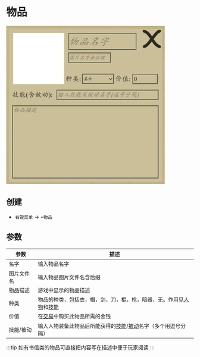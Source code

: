 # 物品
![物品](../../assets/item.jpg)

## 创建
- `右键菜单` -> `+物品`

## 参数
| 参数 | 描述 |
| --- | ----------- |
| 名字 | 输入物品名字 |
| 图片文件名 | 输入物品图片文件名含后缀 |
| 物品描述 | 游戏中显示的物品描述 |
| 种类 | 物品的种类，包括衣，帽，剑，刀，棍，枪，暗器，无。作用见[人物](./character.html#参数)和[技能](./spell.html#参数) |
| 价值 | 在[交易](./act-element.html#交易)中购买此物品所需的金钱 |
| 技能/被动 | 输入人物装备此物品后所能获得的[技能](./spell.html)/[被动](./passive.html)名字（多个用逗号分隔）|

:::tip
如有书信类的物品可直接把内容写在描述中便于玩家阅读
:::
